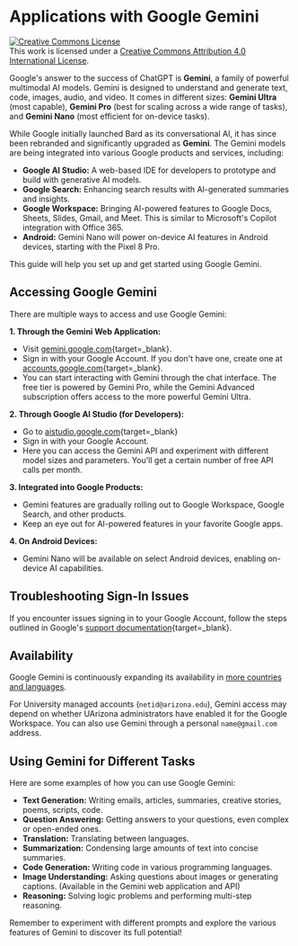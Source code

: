 # Applications with Google Gemini

<a rel="license" href="http://creativecommons.org/licenses/by/4.0/"><img alt="Creative Commons License" style="border-width:0" src="https://i.creativecommons.org/l/by/4.0/88x31.png" /></a><br />This work is licensed under a <a rel="license" href="http://creativecommons.org/licenses/by/4.0/">Creative Commons Attribution 4.0 International License</a>.

Google's answer to the success of ChatGPT is **Gemini**, a family of powerful multimodal AI models. Gemini is designed to understand and generate text, code, images, audio, and video. It comes in different sizes: **Gemini Ultra** (most capable), **Gemini Pro** (best for scaling across a wide range of tasks), and **Gemini Nano** (most efficient for on-device tasks).

While Google initially launched Bard as its conversational AI, it has since been rebranded and significantly upgraded as **Gemini**.  The Gemini models are being integrated into various Google products and services, including:

*   **Google AI Studio:** A web-based IDE for developers to prototype and build with generative AI models.
*   **Google Search:** Enhancing search results with AI-generated summaries and insights.
*   **Google Workspace:** Bringing AI-powered features to Google Docs, Sheets, Slides, Gmail, and Meet. This is similar to Microsoft's Copilot integration with Office 365.
*   **Android:** Gemini Nano will power on-device AI features in Android devices, starting with the Pixel 8 Pro.

This guide will help you set up and get started using Google Gemini.

## Accessing Google Gemini

There are multiple ways to access and use Google Gemini:

**1. Through the Gemini Web Application:**

   *   Visit [gemini.google.com](https://gemini.google.com/){target=_blank}.
   *   Sign in with your Google Account. If you don't have one, create one at [accounts.google.com](https://accounts.google.com/){target=_blank}.
   *   You can start interacting with Gemini through the chat interface. The free tier is powered by Gemini Pro, while the Gemini Advanced subscription offers access to the more powerful Gemini Ultra.

**2. Through Google AI Studio (for Developers):**

   *   Go to [aistudio.google.com](https://aistudio.google.com){target=_blank}
   *   Sign in with your Google Account.
   *   Here you can access the Gemini API and experiment with different model sizes and parameters. You'll get a certain number of free API calls per month.

**3. Integrated into Google Products:**

   *   Gemini features are gradually rolling out to Google Workspace, Google Search, and other products.
   *   Keep an eye out for AI-powered features in your favorite Google apps.

**4. On Android Devices:**

   *   Gemini Nano will be available on select Android devices, enabling on-device AI capabilities.

## Troubleshooting Sign-In Issues

If you encounter issues signing in to your Google Account, follow the steps outlined in Google's [support documentation](https://support.google.com/accounts/answer/7682439){target=_blank}.

## Availability

Google Gemini is continuously expanding its availability in [more countries and languages](https://support.google.com/gemini/answer/14525875).

For University managed accounts (`netid@arizona.edu`), Gemini access may depend on whether UArizona administrators have enabled it for the Google Workspace.  You can also use Gemini through a personal `name@gmail.com` address.

## Using Gemini for Different Tasks

Here are some examples of how you can use Google Gemini:

*   **Text Generation:** Writing emails, articles, summaries, creative stories, poems, scripts, code.
*   **Question Answering:** Getting answers to your questions, even complex or open-ended ones.
*   **Translation:** Translating between languages.
*   **Summarization:** Condensing large amounts of text into concise summaries.
*   **Code Generation:** Writing code in various programming languages.
*   **Image Understanding:** Asking questions about images or generating captions. (Available in the Gemini web application and API)
*   **Reasoning:** Solving logic problems and performing multi-step reasoning.

Remember to experiment with different prompts and explore the various features of Gemini to discover its full potential!